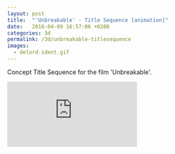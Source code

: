 ```yaml
---
layout: post
title:  "'Unbreakable' - Title Sequence [animation]"
date:   2016-04-09 16:57:06 +0200
categories: 3d
permalink: /3d/unbreakable-titlesequence
images:
  - delord-ident.gif
---
```

Concept Title Sequence for the film 'Unbreakable'.
<br>

<div class="auto-resizable-iframe">
  <div>
    <iframe frameborder="0" allowfullscreen="" webkitallowfullscreen mozallowfullscreen allowfullscreen src="https://player.vimeo.com/video/19323294?badge=0&byline=0&portrait=0&title=0&player_id=0&color=fa3635"></iframe>
  </div>
</div>
